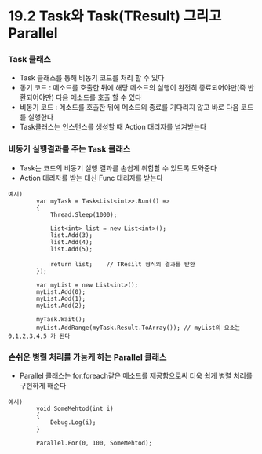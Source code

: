# 19.2 Task와 Task(TResult) 그리고 Parallel
### Task 클래스
* Task 클래스를 통해 비동기 코드를 처리 할 수 있다
* 동기 코드 : 메소드를 호출한 뒤에 해당 메소드의 실행이 완전히 종료되어야만(즉 반환되어야만) 다음 메소드를 호출 할 수 있다
* 비동기 코드 : 메소드를 호출한 뒤에 메소드의 종료를 기다리지 않고 바로 다음 코드를 실행한다
* Task클래스는 인스턴스를 생성할 때 Action 대리자를 넘겨받는다
  
### 비동기 실행결과를 주는 Task<TResult> 클래스
* Task<TResult>는  코드의 비동기 실행 결과를 손쉽게 취합할 수 있도록 도와준다
* Action 대리자를 받는 대신 Func 대리자를 받는다
```
예시)
        var myTask = Task<List<int>>.Run(() =>
        {
            Thread.Sleep(1000);

            List<int> list = new List<int>();
            list.Add(3);
            list.Add(4);
            list.Add(5);

            return list;    // TResilt 형식의 결과를 반환
        });

        var myList = new List<int>();
        myList.Add(0);
        myList.Add(1);
        myList.Add(2);

        myTask.Wait();
        myList.AddRange(myTask.Result.ToArray()); // myList의 요소는 0,1,2,3,4,5 가 된다 

```

### 손쉬운 병렬 처리를 가능케 하는 Parallel 클래스
* Parallel 클래스는 for,foreach같은 메소드를 제공함으로써 더욱 쉽게 병렬 처리를 구현하게 해준다
```
예시)
        void SomeMehtod(int i)
        {
            Debug.Log(i);
        }

        Parallel.For(0, 100, SomeMehtod);

```
